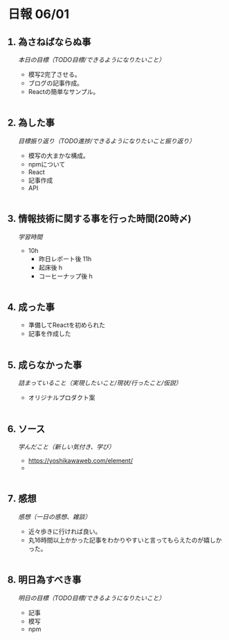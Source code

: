# 日報 06/01


<ol>

## <li>為さねばならぬ事</li>

*本日の目標（TODO目標/できるようになりたいこと）*

  - 模写2完了させる。
  - ブログの記事作成。
  - Reactの簡単なサンプル。

<br>

## <li>為した事</li>

*目標振り返り（TODO進捗/できるようになりたいこと振り返り）*

  - 模写の大まかな構成。
  - npmについて
  - React
  - 記事作成
  - API

<br>


## <li>情報技術に関する事を行った時間(20時〆)</li>

*学習時間*

  - 10h
    - 昨日レポート後 11h
    - 起床後 h
    - コーヒーナップ後 h

<br>


## <li>成った事</li>

  - 準備してReactを初められた
  - 記事を作成した

<br>


## <li>成らなかった事</li>

*詰まっていること（実現したいこと/現状/行ったこと/仮説）*

  - オリジナルプロダクト案

<br>


## <li>ソース</li>

*学んだこと（新しい気付き、学び）*

  - https://yoshikawaweb.com/element/
  - 

<br>


## <li>感想</li>

*感想（一日の感想、雑談）*

  - 近々歩きに行ければ良い。
  - 丸16時間以上かかった記事をわかりやすいと言ってもらえたのが嬉しかった。

<br>


## <li>明日為すべき事</li>

*明日の目標（TODO目標/できるようになりたいこと）*

  - 記事
  - 模写
  - npm

<!-- end -->

<br>

</ol>


